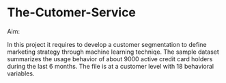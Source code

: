 # The-Cutomer-Service

Aim:

In this project it requires to develop a customer segmentation to define marketing strategy through machine learning techniqe. The sample dataset summarizes the usage behavior of about 9000 active credit card holders during the last 6 months. The file is at a customer level with 18 behavioral variables. 
